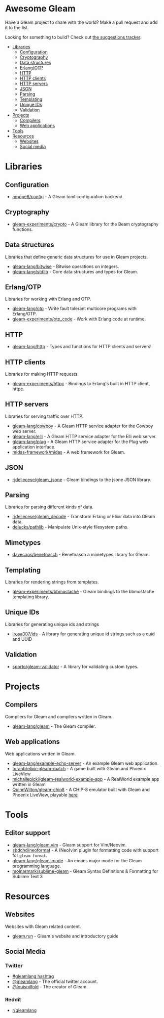 # Awesome Gleam

Have a Gleam project to share with the world? Make a pull request and add it
to the list.

Looking for something to build? Check out [the suggestions tracker][suggestions].

[suggestions]: https://github.com/gleam-lang/suggestions/issues

- [Libraries](#libraries)
  - [Configuration](#configuration)
  - [Cryptography](#cryptography)
  - [Data structures](#data-structures)
  - [Erlang/OTP](#erlangotp)
  - [HTTP](#http)
  - [HTTP clients](#http-clients)
  - [HTTP servers](#http-servers)
  - [JSON](#json)
  - [Parsing](#parsing)
  - [Templating](#templating)
  - [Unique IDs](#unique-ids)
  - [Validation](#validation)
- [Projects](#projects)
  - [Compilers](#compilers)
  - [Web applications](#web-applications)
- [Tools](#tools)
- [Resources](#resources)
  - [Websites](#websites)
  - [Social media](#social-media)


# Libraries

## Configuration

- [mpope9/config](https://github.com/mpope9/config) - A Gleam toml configuration backend.

## Cryptography

- [gleam-experiments/crypto](https://github.com/gleam-experiments/crypto) - A Gleam library for the Beam cryptography functions.

## Data structures

Libraries that define generic data structures for use in Gleam projects.

- [gleam-lang/bitwise](https://github.com/gleam-lang/bitwise) - Bitwise operations on integers.
- [gleam-lang/stdlib](https://github.com/gleam-lang/stdlib) - Core data structures and types for Gleam.

## Erlang/OTP

Libraries for working with Erlang and OTP.

- [gleam-lang/otp](https://github.com/gleam-lang/otp) - Write fault tolerant multicore programs with Erlang/OTP.
- [gleam-experiments/otp_code](https://github.com/gleam-experiments/otp_code) - Work with Erlang code at runtime.

## HTTP

- [gleam-lang/http](https://github.com/gleam-lang/http) - Types and functions for HTTP clients and servers!

## HTTP clients

Libraries for making HTTP requests.

- [gleam-experiments/httpc](https://github.com/gleam-experiments/httpc) - Bindings to Erlang's built in HTTP client, httpc.

## HTTP servers

Libraries for serving traffic over HTTP.

- [gleam-lang/cowboy](https://github.com/gleam-lang/elli) - A Gleam HTTP service adapter for the Cowboy web server.
- [gleam-lang/elli](https://github.com/gleam-lang/elli) - A Gleam HTTP service adapter for the Elli web server.
- [gleam-lang/plug](https://github.com/gleam-lang/elli) - A Gleam HTTP service adapter for the Plug web application interface.
- [midas-framework/midas](https://github.com/midas-framework/midas) - A web framework for Gleam.

## JSON

- [rjdellecese/gleam_jsone](https://github.com/rjdellecese/gleam_jsone) - Gleam bindings to the jsone JSON library.

## Parsing

Libraries for parsing different kinds of data.

- [rjdellecese/gleam_decode](https://github.com/rjdellecese/gleam_decode) - Transform Erlang or Elixir data into Gleam data.
- [delucks/pathlib](https://github.com/delucks/pathlib) - Manipulate Unix-style filesystem paths.

## Mimetypes

- [davecaos/benetnasch](https://github.com/davecaos/benetnasch) - Benetnasch a mimetypes library for Gleam.

## Templating

Libraries for rendering strings from templates.

- [gleam-experiments/bbmustache](https://github.com/gleam-experiments/bbmustache) - Gleam bindings to the bbmustache templating library.

## Unique IDs

Libraries for generating unique ids and strings

- [lrosa007/ids](https://github.com/lrosa007/ids) - A library for generating unique id strings such as a cuid and UUID

## Validation

- [sporto/gleam-validator](https://github.com/sporto/gleam-validator) - A library for validating custom types.

# Projects

## Compilers

Compilers for Gleam and compilers written in Gleam.

- [gleam-lang/gleam](https://github.com/gleam-lang/gleam) - The Gleam compiler.

## Web applications

Web applications written in Gleam.

- [gleam-lang/example-echo-server](https://github.com/gleam-lang/example-url-shortener) - An example Gleam web application.
- [toranb/elixir-gleam-match](https://github.com/toranb/elixir-gleam-match) - A game built with Gleam and Phoenix LiveView
- [michallepicki/gleam-realworld-example-app](https://github.com/michallepicki/gleam-realworld-example-app) - A RealWorld example app written in Gleam
- [QuinnWilton/gleam-chip8](https://github.com/QuinnWilton/gleam-chip8) - A CHIP-8 emulator built with Gleam and Phoenix LiveView, playable [here](http://chip8.quinnwilton.com)

# Tools

## Editor support

- [gleam-lang/gleam.vim](https://github.com/gleam-lang/gleam.vim) - Gleam support for Vim/Neovim.
- [sbdchd/neoformat](https://github.com/sbdchd/neoformat) - A (Neo)vim plugin for formatting code with support for `gleam format`.
- [gleam-lang/gleam-mode](https://github.com/gleam-lang/gleam-mode) - An emacs major mode for the Gleam programming language.
- [molnarmark/sublime-gleam](https://github.com/molnarmark/sublime-gleam) - Gleam Syntax Definitions & Formatting for Sublime Text 3

# Resources

## Websites

Websites with Gleam related content.

- [gleam.run](https://gleam.run) - Gleam's website and introductory guide

## Social Media

### Twitter

* [#gleamlang hashtag](https://twitter.com/search?q=%23gleamlang&src=typed_query)
* [@gleamlang](https://twitter.com/gleamlang) - The official twitter account.
* [@louispilfold](https://twitter.com/louispilfold) - The creator of Gleam.

### Reddit

* [r/gleamlang](https://reddit.com/r/gleamlang/)
